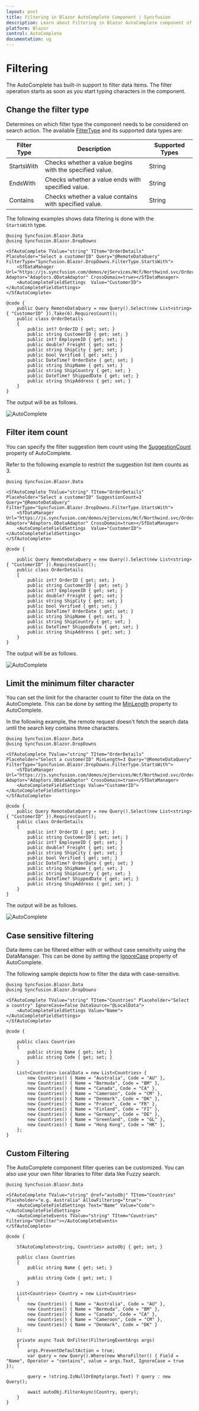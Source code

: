 ```yaml
---
layout: post
title: Filtering in Blazor AutoComplete Component | Syncfusion 
description: Learn about Filtering in Blazor AutoComplete component of Syncfusion, and more details.
platform: Blazor
control: AutoComplete
documentation: ug
---
```


# Filtering

The AutoComplete has built-in support to filter data items. The filter operation
starts as soon as you start typing characters in the component.

## Change the filter type

Determines on which filter type the component needs to be considered on search action.
The available [FilterType](https://help.syncfusion.com/cr/blazor/Syncfusion.Blazor.DropDowns.SfDropDownBase-1.html#Syncfusion_Blazor_DropDowns_SfDropDownBase_1_FilterType) and its supported data types are:

| **Filter Type** | **Description**                                         | **Supported Types** |
| --------------- | ------------------------------------------------------- | ------------------- |
| StartsWith      | Checks whether a value begins with the specified value. | String              |
| EndsWith        | Checks whether a value ends with specified value.       | String              |
| Contains        | Checks whether a value contains with specified value.   | String              |

The following examples shows data filtering is done with the `StartsWith` type.

```cshtml
@using Syncfusion.Blazor.Data
@using Syncfusion.Blazor.DropDowns

<SfAutoComplete TValue="string" TItem="OrderDetails"  Placeholder="Select a customerID" Query="@RemoteDataQuery" FilterType="Syncfusion.Blazor.DropDowns.FilterType.StartsWith">
    <SfDataManager Url="https://js.syncfusion.com/demos/ejServices/Wcf/Northwind.svc/Orders" Adaptor="Adaptors.ODataAdaptor" CrossDomain=true></SfDataManager>
    <AutoCompleteFieldSettings  Value="CustomerID"></AutoCompleteFieldSettings>
</SfAutoComplete>

@code {
    public Query RemoteDataQuery = new Query().Select(new List<string> { "CustomerID" }).Take(6).RequiresCount();
    public class OrderDetails
    {
        public int? OrderID { get; set; }
        public string CustomerID { get; set; }
        public int? EmployeeID { get; set; }
        public double? Freight { get; set; }
        public string ShipCity { get; set; }
        public bool Verified { get; set; }
        public DateTime? OrderDate { get; set; }
        public string ShipName { get; set; }
        public string ShipCountry { get; set; }
        public DateTime? ShippedDate { get; set; }
        public string ShipAddress { get; set; }
    }
}
```

The output will be as follows.

![AutoComplete](./images/filter.png)

## Filter item count

You can specify the filter suggestion item count using the
[SuggestionCount](https://help.syncfusion.com/cr/blazor/Syncfusion.Blazor.DropDowns.SfAutoComplete-2.html#Syncfusion_Blazor_DropDowns_SfAutoComplete_2_SuggestionCount) property of AutoComplete.

Refer to the following example to restrict the suggestion list item counts as 3.

```cshtml
@using Syncfusion.Blazor.Data

<SfAutoComplete TValue="string" TItem="OrderDetails"  Placeholder="Select a customerID" SuggestionCount=3 Query="@RemoteDataQuery" FilterType="Syncfusion.Blazor.DropDowns.FilterType.StartsWith">
    <SfDataManager Url="https://js.syncfusion.com/demos/ejServices/Wcf/Northwind.svc/Orders" Adaptor="Adaptors.ODataAdaptor" CrossDomain=true></SfDataManager>
    <AutoCompleteFieldSettings  Value="CustomerID"></AutoCompleteFieldSettings>
</SfAutoComplete>

@code {

    public Query RemoteDataQuery = new Query().Select(new List<string> { "CustomerID" }).RequiresCount();
    public class OrderDetails
    {
        public int? OrderID { get; set; }
        public string CustomerID { get; set; }
        public int? EmployeeID { get; set; }
        public double? Freight { get; set; }
        public string ShipCity { get; set; }
        public bool Verified { get; set; }
        public DateTime? OrderDate { get; set; }
        public string ShipName { get; set; }
        public string ShipCountry { get; set; }
        public DateTime? ShippedDate { get; set; }
        public string ShipAddress { get; set; }
    }
}
```

The output will be as follows.

![AutoComplete](./images/filtercount.png)

## Limit the minimum filter character

You can set the limit for the character count to filter the data on the AutoComplete. This can be done by
setting the [MinLength](https://help.syncfusion.com/cr/blazor/Syncfusion.Blazor.DropDowns.SfAutoComplete-2.html#Syncfusion_Blazor_DropDowns_SfAutoComplete_2_MinLength) property to AutoComplete.

In the following example, the remote request doesn't fetch the search data until the search key contains three characters.

```cshtml
@using Syncfusion.Blazor.Data
@using Syncfusion.Blazor.DropDowns

<SfAutoComplete TValue="string" TItem="OrderDetails"  Placeholder="Select a customerID" MinLength=3 Query="@RemoteDataQuery" FilterType="Syncfusion.Blazor.DropDowns.FilterType.StartsWith">
    <SfDataManager Url="https://js.syncfusion.com/demos/ejServices/Wcf/Northwind.svc/Orders" Adaptor="Adaptors.ODataAdaptor" CrossDomain=true></SfDataManager>
    <AutoCompleteFieldSettings Value="CustomerID"></AutoCompleteFieldSettings>
</SfAutoComplete>

@code {
    public Query RemoteDataQuery = new Query().Select(new List<string> { "CustomerID" }).RequiresCount();
    public class OrderDetails
    {
        public int? OrderID { get; set; }
        public string CustomerID { get; set; }
        public int? EmployeeID { get; set; }
        public double? Freight { get; set; }
        public string ShipCity { get; set; }
        public bool Verified { get; set; }
        public DateTime? OrderDate { get; set; }
        public string ShipName { get; set; }
        public string ShipCountry { get; set; }
        public DateTime? ShippedDate { get; set; }
        public string ShipAddress { get; set; }
    }
}
```

The output will be as follows.

![AutoComplete](./images/minlenght.png)

## Case sensitive filtering

Data items can be filtered either with or without case sensitivity using the DataManager.
This can be done by setting the [IgnoreCase](https://help.syncfusion.com/cr/blazor/Syncfusion.Blazor.DropDowns.SfDropDownBase-1.html#Syncfusion_Blazor_DropDowns_SfDropDownBase_1_IgnoreCase) property of AutoComplete.

The following sample depicts how to filter the data with case-sensitive.

```cshtml
@using Syncfusion.Blazor.Data
@using Syncfusion.Blazor.DropDowns

<SfAutoComplete TValue="string" TItem="Countries" Placeholder="Select a country" IgnoreCase=false DataSource="@LocalData">
    <AutoCompleteFieldSettings Value="Name"></AutoCompleteFieldSettings>
</SfAutoComplete>

@code {

    public class Countries
    {
        public string Name { get; set; }
        public string Code { get; set; }
    }

    List<Countries> LocalData = new List<Countries> {
        new Countries() { Name = "Australia", Code = "AU" },
        new Countries() { Name = "Bermuda", Code = "BM" },
        new Countries() { Name = "Canada", Code = "CA" },
        new Countries() { Name = "Cameroon", Code = "CM" },
        new Countries() { Name = "Denmark", Code = "DK" },
        new Countries() { Name = "France", Code = "FR" },
        new Countries() { Name = "Finland", Code = "FI" },
        new Countries() { Name = "Germany", Code = "DE" },
        new Countries() { Name = "Greenland", Code = "GL" },
        new Countries() { Name = "Hong Kong", Code = "HK" },
    };
}
```

## Custom Filtering

The AutoComplete component filter queries can be customized. You can also use your own filter libraries to filter data like Fuzzy search.

```cshtml
@using Syncfusion.Blazor.Data

<SfAutoComplete TValue="string" @ref="autoObj" TItem="Countries" Placeholder="e.g. Australia" AllowFiltering="true">
    <AutoCompleteFieldSettings Text="Name" Value="Code"></AutoCompleteFieldSettings>
    <AutoCompleteEvents TValue="string" TItem="Countries" Filtering="OnFilter"></AutoCompleteEvents>
</SfAutoComplete>

@code {

    SfAutoComplete<string, Countries> autoObj { get; set; }

    public class Countries
    {
        public string Name { get; set; }

        public string Code { get; set; }
    }

    List<Countries> Country = new List<Countries>
    {
        new Countries() { Name = "Australia", Code = "AU" },
        new Countries() { Name = "Bermuda", Code = "BM" },
        new Countries() { Name = "Canada", Code = "CA" },
        new Countries() { Name = "Cameroon", Code = "CM" },
        new Countries() { Name = "Denmark", Code = "DK" }
    };

    private async Task OnFilter(FilteringEventArgs args)
    {
        args.PreventDefaultAction = true;
        var query = new Query().Where(new WhereFilter() { Field = "Name", Operator = "contains", value = args.Text, IgnoreCase = true });

        query = !string.IsNullOrEmpty(args.Text) ? query : new Query();

        await autoObj.FilterAsync(Country, query);
    }
}
```
